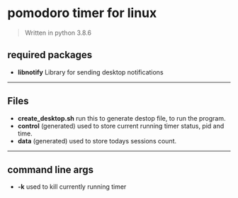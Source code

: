 # pomodoro timer for linux
> Written in python 3.8.6
## required packages
* **libnotify** Library for sending desktop notifications
***
## Files
* **create_desktop.sh** run this to generate destop file, to run the program.
* **control** (generated) used to store current running timer status, pid and time.
* **data** (generated) used to store todays sessions count.
***
## command line args
* **-k** used to kill currently running timer